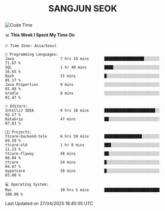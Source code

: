 <h1>
 <p align="center">
   SANGJUN SEOK
 </p>
</h1>

<!--START_SECTION:waka-->
![Code Time](http://img.shields.io/badge/Code%20Time-4%2C275%20hrs%208%20mins-blue)

📊 **This Week I Spent My Time On** 

```text
🕑︎ Time Zone: Asia/Seoul

💬 Programming Languages: 
Java                     7 hrs 14 mins       ██████████████████░░░░░░░   71.67 % 
SQL                      1 hr 40 mins        ████░░░░░░░░░░░░░░░░░░░░░   16.65 % 
Bash                     31 mins             █░░░░░░░░░░░░░░░░░░░░░░░░   05.17 % 
Java Properties          9 mins              ░░░░░░░░░░░░░░░░░░░░░░░░░   01.49 % 
Gradle                   8 mins              ░░░░░░░░░░░░░░░░░░░░░░░░░   01.47 % 

🔥 Editors: 
IntelliJ IDEA            9 hrs 18 mins       ███████████████████████░░   92.17 % 
DataGrip                 47 mins             ██░░░░░░░░░░░░░░░░░░░░░░░   07.83 % 

🐱‍💻 Projects: 
ttcare-backend-tele      6 hrs 59 mins       █████████████████░░░░░░░░   69.29 % 
ttcare-old               1 hr 8 mins         ███░░░░░░░░░░░░░░░░░░░░░░   11.23 % 
ttcare-flyway            48 mins             ██░░░░░░░░░░░░░░░░░░░░░░░   08.04 % 
ttcare                   24 mins             █░░░░░░░░░░░░░░░░░░░░░░░░   04.07 % 
mypetcare                18 mins             █░░░░░░░░░░░░░░░░░░░░░░░░   03.00 % 

💻 Operating System: 
Mac                      10 hrs 5 mins       █████████████████████████   100.00 % 
```


 Last Updated on 27/04/2025 18:45:05 UTC
<!--END_SECTION:waka-->

